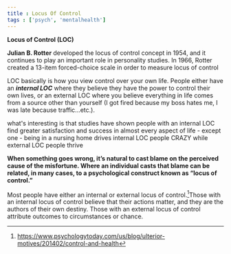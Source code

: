 ```yaml
---
title : Locus Of Control
tags : ['psych', 'mentalhealth']
---
```

**Locus of Control (LOC)**

**Julian B. Rotter** developed the locus of control concept in 1954, and it continues to play an important role in personality studies. In 1966, Rotter created a 13-item forced-choice scale in order to measure locus of control

LOC basically is how you view control over your own life. People either have an ***internal LOC*** where they believe they have the power to control their own lives, or an external LOC where you believe everything in life comes from a source other than yourself (I got fired because my boss hates me, I was late because traffic...etc.). 

what's interesting is that studies have shown people with an internal LOC find greater satisfaction and success in almost every aspect of life - except one - being in a nursing home drives internal LOC people CRAZY while external LOC people thrive

**When something goes wrong, it’s natural to cast blame on the perceived cause of the misfortune. Where an individual casts that blame can be related, in many cases, to a psychological construct known as “locus of control.”**

Most people have either an internal or external locus of control.[^1]Those with an internal locus of control believe that their actions matter, and they are the authors of their own destiny. Those with an external locus of control attribute outcomes to circumstances or chance.


[^1]:https://www.psychologytoday.com/us/blog/ulterior-motives/201402/control-and-health
